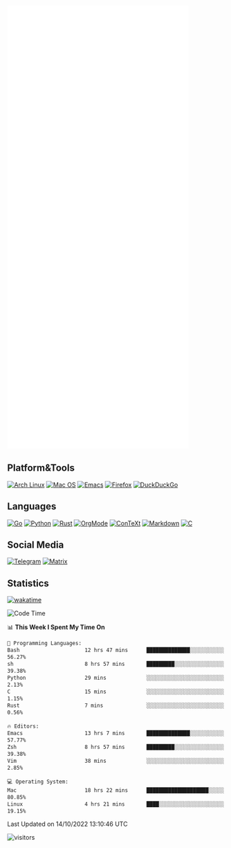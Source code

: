 ![Metrics](https://github.com/SteamedFish/SteamedFish/blob/master/github-metrics.svg)

## Platform&Tools

[![Arch Linux](https://img.shields.io/badge/ArchLinux-1793D1?logo=arch-linux&logoColor=fff&style=flat-square)](https://archlinux.org/)
[![Mac OS](https://img.shields.io/badge/MacOS-000000?style=flat-square&logo=macos&logoColor=F0F0F0)](https://www.apple.com/macos/)
[![Emacs](https://img.shields.io/badge/Emacs-%237F5AB6.svg?&style=flat-square&logo=gnu-emacs&logoColor=white)](https://www.gnu.org/software/emacs/)
[![Firefox](https://img.shields.io/badge/Firefox-FF7139?style=flat-square&logo=Firefox-Browser&logoColor=white)](https://firefox.com/)
[![DuckDuckGo](https://img.shields.io/badge/DuckDuckGo-DE5833?style=flat-square&logo=DuckDuckGo&logoColor=white)](https://duckduckgo.com/)

## Languages

[![Go](https://img.shields.io/badge/Golang-%2300ADD8.svg?style=flat-square&logo=go&logoColor=white)](https://golang.org/)
[![Python](https://img.shields.io/badge/Python-3670A0?style=flat-square&logo=python&logoColor=ffdd54)](https://www.python.org/)
[![Rust](https://img.shields.io/badge/Rust-%23000000.svg?style=flat-square&logo=rust&logoColor=white)](https://www.rust-lang.org/)
[![OrgMode](https://img.shields.io/badge/OrgMode-%23000000.svg?style=flat-square&logo=org&logoColor=white)](https://orgmode.org/)
[![ConTeXt](https://img.shields.io/badge/ConTeXt-%23008080.svg?style=flat-square&logo=latex&logoColor=white)](https://contextgarden.net/)
[![Markdown](https://img.shields.io/badge/MarkDown-%23000000.svg?style=flat-square&logo=markdown&logoColor=white)](https://daringfireball.net/projects/markdown/)
[![C](https://img.shields.io/badge/C-%2300599C.svg?style=flat-square&logo=c&logoColor=white)](https://www.iso.org/standard/74528.html)

## Social Media
[![Telegram](https://img.shields.io/badge/SteamedFish-2CA5E0?style=social&logo=telegram&logoColor=white)](https://t.me/SteamedFish)
[![Matrix](https://img.shields.io/badge/SteamedFish-2CA5E0?style=social&logo=matrix&logoColor=black)](https://matrix.to/#/@i:steamedfish.org)

## Statistics
[![wakatime](https://wakatime.com/badge/user/168280d6-fcf2-4b4f-ad3a-dc4612f35b38.svg)](https://wakatime.com/@168280d6-fcf2-4b4f-ad3a-dc4612f35b38)

<!--START_SECTION:waka-->
![Code Time](http://img.shields.io/badge/Code%20Time-2%2C067%20hrs%2024%20mins-blue)

📊 **This Week I Spent My Time On** 

```text
💬 Programming Languages: 
Bash                     12 hrs 47 mins      ██████████████░░░░░░░░░░░   56.27% 
sh                       8 hrs 57 mins       █████████░░░░░░░░░░░░░░░░   39.38% 
Python                   29 mins             ░░░░░░░░░░░░░░░░░░░░░░░░░   2.13% 
C                        15 mins             ░░░░░░░░░░░░░░░░░░░░░░░░░   1.15% 
Rust                     7 mins              ░░░░░░░░░░░░░░░░░░░░░░░░░   0.56%

🔥 Editors: 
Emacs                    13 hrs 7 mins       ██████████████░░░░░░░░░░░   57.77% 
Zsh                      8 hrs 57 mins       █████████░░░░░░░░░░░░░░░░   39.38% 
Vim                      38 mins             ░░░░░░░░░░░░░░░░░░░░░░░░░   2.85%

💻 Operating System: 
Mac                      18 hrs 22 mins      ████████████████████░░░░░   80.85% 
Linux                    4 hrs 21 mins       ████░░░░░░░░░░░░░░░░░░░░░   19.15%

```


 Last Updated on 14/10/2022 13:10:46 UTC
<!--END_SECTION:waka-->

![visitors](https://visitor-badge.laobi.icu/badge?page_id=SteamedFish.SteamedFish)
